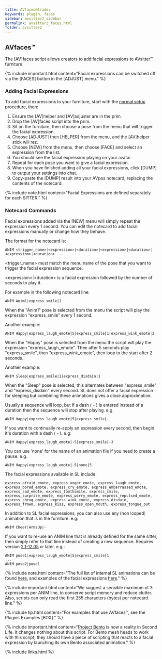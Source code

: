 ```yaml
---
title: AVfaces&trade;
keywords: plugin, faces
sidebar: avsitter2_sidebar
permalink: avsitter2_faces.html
folder: avsitter2
---
```


## AVfaces&trade;

The [AV]faces script allows creators to add facial expressions to AVsitter&trade; furniture.

{% include important.html content="Facial expressions can be switched off via the [FACES] button in the [ADJUST] menu." %}

### Adding Facial Expressions
To add facial expressions to your furniture, start with the [normal setup](/avsitter2_home.html#setup) procedure, then:

1. Ensure the [AV]helper and [AV]adjuster are in the prim.
2. Drop the [AV]faces script into the prim.
3. Sit on the furniture, then choose a pose from the menu that will trigger the facial expression.
4. Choose [ADJUST] then [HELPER] from the menu, and the [AV]helper stick will rez.
5. Choose [NEW] from the menu, then choose [FACE] and select an expression from the list.
6. You should see the facial expression playing on your avatar.
7. Repeat for each pose you want to give a facial expression.
8. When you have finished adding all your facial expressions, click [DUMP] to output your settings into chat.
9. Copy-paste the [DUMP] result into your AVpos notecard, replacing the contents of the notecard.

{% include note.html content="Facial Expressions are defined separately for each SITTER." %}

### Notecard Commands
Facial expressions added via the [NEW] menu will simply repeat the expression every 1 second. You can edit the notecard to add facial expressions manually or change how they behave.

The format for the notecard is:

    ANIM <trigger_name>|<expression>|<duration>|<expression>|<duration>|<expression>|<duration> ...

&lt;trigger_name&gt; must match the menu name of the pose that you want to trigger the facial expression sequence.

&lt;expression&gt;&#124;&lt;duration&gt; is a facial expression followed by the number of seconds to play it.

For example in the following notecard line:

    ANIM Anim1|express_smile|1

When the "Anim1" pose is selected from the menu the script will play the expression "express_smile" every 1 second.

Another example:

    ANIM Happy|express_laugh_emote|5|express_smile|1|express_wink_emote|2

When the "Happy" pose is selected from the menu the script will play the expression "express_laugh_emote". Then after 5 seconds play "express_smile", then "express_wink_emote", then loop to the start after 2 seconds.

Another example:

    ANIM Sleep|express_smile|1|express_disdain|1

When the "Sleep" pose is selected, this alternates between "express_smile" and "express_disdain" every second. SL does not offer a facial expression for sleeping but combining these animations gives a close approximation.

Usually a sequence will loop, but if a dash ( - ) is entered instead of a duration then the sequence will stop after playing. e.g.

    ANIM Happy|express_laugh_emote|5|express_smile|-

If you want to continually re-apply an expression every second, then begin it's duration with a dash ( - ). e.g:

    ANIM Happy|express_laugh_emote|-5|express_smile|-3

You can use 'none' for the name of an animation file if you need to create a pause. e.g.

    ANIM Happy|express_laugh_emote|-5|none|5

The facial expressions available in SL include:

    express_afraid_emote, express_anger_emote, express_laugh_emote, express_bored_emote, express_cry_emote, express_embarrassed_emote, express_sad_emote, express_toothsmile, express_smile, express_surprise_emote, express_worry_emote, express_repulsed_emote, express_shrug_emote, express_wink_emote, express_disdain, express_frown, express_kiss, express_open_mouth, express_tongue_out

In addition to SL facial expressions, you can also use any (non looped) animation that is in the furniture. e.g:

    ANIM Cheer|ArmsUp|-

If you want to re-use an ANIM line that is already defined for the same sitter, then simply refer to that line instead of creating a new sequence. Requires version [2.1-12.05](http://avsitter.com/updates) or later. e.g.:

    ANIM pose1|express_laugh_emote|5|express_smile|1
    ...
    ANIM pose2|pose1

{% include note.html content="The full list of internal SL animations can be found [here](http://wiki.secondlife.com/wiki/Internal_Animations), and examples of the facial expressions [here](http://wiki.secondlife.com/wiki/File:SL_face_expressions.jpg)." %}

{% include important.html content="We suggest a sensible maximum of 3 expressions per ANIM line, to conserve script memory and reduce clutter. Also, scripts can only read the first 255 characters (bytes) per notecard line." %}

{% include tip.html content="For examples that use AVfaces&trade;, see the Plugins Examples [BOX]." %}

{% include important.html content="<a href='https://community.secondlife.com/t5/Featured-News/Introducing-Project-Bento-New-Bones-Added-to-Second-Life-Avatar/ba-p/2987206'>Project Bento</a> is now a reality in Second Life. It changes nothing about this script. For Bento mesh heads to work with this script, they should have a piece of scripting that reacts to a facial expression by launching its own Bento associated animation." %}

{% include links.html %}

